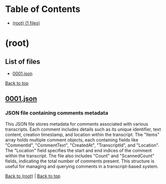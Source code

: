 # Table of Contents

- [(root) (1 files)](#root)
# (root)

## List of files

- [0001.json](#0001-json)

[Back to top](#table-of-contents)

## [0001.json](0001.json)

### JSON file containing comments metadata

This JSON file stores metadata for comments associated with various transcripts. Each comment includes details such as its unique identifier, text content, creation timestamp, and location within the transcript. The "Items" array holds multiple comment objects, each containing fields like "CommentId", "CommentText", "CreatedAt", "TranscriptId", and "Location". The "Location" field specifies the start and end indices of the comment within the transcript. The file also includes "Count" and "ScannedCount" fields, indicating the total number of comments present. This structure is useful for managing and querying comments in a transcript-based system.

[Back to (root)](#root) | [Back to top](#table-of-contents)

